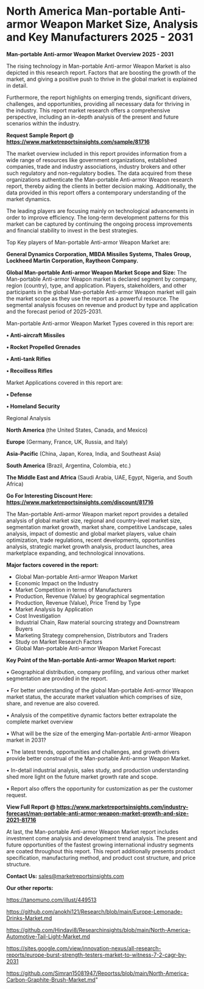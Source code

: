 # North America Man-portable Anti-armor Weapon Market Size, Analysis and Key Manufacturers 2025 - 2031

<Strong> Man-portable Anti-armor Weapon Market Overview 2025 - 2031</strong>

The rising technology in Man-portable Anti-armor Weapon Market is also depicted in this research report. Factors that are boosting the growth of the market, and giving a positive push to thrive in the global market is explained in detail.

Furthermore, the report highlights on emerging trends, significant drivers, challenges, and opportunities, providing all necessary data for thriving in the industry. This report market research offers a comprehensive perspective, including an in-depth analysis of the present and future scenarios within the industry.

<strong>Request Sample Report @ <a href=https://www.marketreportsinsights.com/sample/81716>https://www.marketreportsinsights.com/sample/81716</a></strong>

The market overview included in this report provides information from a wide range of resources like government organizations, established companies, trade and industry associations, industry brokers and other such regulatory and non-regulatory bodies. The data acquired from these organizations authenticate the Man-portable Anti-armor Weapon research report, thereby aiding the clients in better decision making. Additionally, the data provided in this report offers a contemporary understanding of the market dynamics.

The leading players are focusing mainly on technological advancements in order to improve efficiency. The long-term development patterns for this market can be captured by continuing the ongoing process improvements and financial stability to invest in the best strategies.

Top Key players of Man-portable Anti-armor Weapon Market are:

<strong>General Dynamics Corporation, MBDA Missiles Systems, Thales Group, Lockheed Martin Corporation, Raytheon Company.</strong>

<strong><b>Global Man-portable Anti-armor Weapon Market Scope and Size:</b></strong>
The Man-portable Anti-armor Weapon market is declared segment by company, region (country), type, and application. Players, stakeholders, and other participants in the global Man-portable Anti-armor Weapon market will gain the market scope as they use the report as a powerful resource. The segmental analysis focuses on revenue and product by type and application and the forecast period of 2025-2031.

Man-portable Anti-armor Weapon Market Types covered in this report are:

<strong>• Anti-aircraft Missiles

• Rocket Propelled Grenades

• Anti-tank Rifles

• Recoilless Rifles</strong>

Market Applications covered in this report are:

<strong>• Defense

• Homeland Security</strong> 

Regional Analysis

<strong>North America</strong> (the United States, Canada, and Mexico)

<strong>Europe</strong> (Germany, France, UK, Russia, and Italy)

<strong>Asia-Pacific</strong> (China, Japan, Korea, India, and Southeast Asia)

<strong>South America</strong> (Brazil, Argentina, Colombia, etc.)

<strong>The Middle East and Africa</strong> (Saudi Arabia, UAE, Egypt, Nigeria, and South Africa)

<strong>Go For Interesting Discount Here: <a href=https://www.marketreportsinsights.com/discount/81716>https://www.marketreportsinsights.com/discount/81716</a></strong>

The Man-portable Anti-armor Weapon market report provides a detailed analysis of global market size, regional and country-level market size, segmentation market growth, market share, competitive Landscape, sales analysis, impact of domestic and global market players, value chain optimization, trade regulations, recent developments, opportunities analysis, strategic market growth analysis, product launches, area marketplace expanding, and technological innovations.

<strong><b>Major factors covered in the report:</b></strong>
<ul>
  <li>Global Man-portable Anti-armor Weapon Market </li>
  <li>Economic Impact on the Industry</li>
  <li>Market Competition in terms of Manufacturers</li>
  <li>Production, Revenue (Value) by geographical segmentation</li>
  <li>Production, Revenue (Value), Price Trend by Type</li>
  <li>Market Analysis by Application</li>
  <li>Cost Investigation</li>
  <li>Industrial Chain, Raw material sourcing strategy and Downstream Buyers</li>
  <li>Marketing Strategy comprehension, Distributors and Traders</li>
  <li>Study on Market Research Factors</li>
  <li>Global Man-portable Anti-armor Weapon Market Forecast</li>
</ul>

<strong><b>Key Point of the Man-portable Anti-armor Weapon Market report:</b></strong>

• Geographical distribution, company profiling, and various other market segmentation are provided in the report.

• For better understanding of the global Man-portable Anti-armor Weapon market status, the accurate market valuation which comprises of size, share, and revenue are also covered.

• Analysis of the competitive dynamic factors better extrapolate the complete market overview

• What will be the size of the emerging Man-portable Anti-armor Weapon market in 2031?

• The latest trends, opportunities and challenges, and growth drivers provide better construal of the Man-portable Anti-armor Weapon Market.

• In-detail industrial analysis, sales study, and production understanding shed more light on the future market growth rate and scope.

• Report also offers the opportunity for customization as per the customer request.

<strong><b>View Full Report @ <a href=https://www.marketreportsinsights.com/industry-forecast/man-portable-anti-armor-weapon-market-growth-and-size-2021-81716>https://www.marketreportsinsights.com/industry-forecast/man-portable-anti-armor-weapon-market-growth-and-size-2021-81716</a></b></strong>


At last, the Man-portable Anti-armor Weapon Market report includes investment come analysis and development trend analysis. The present and future opportunities of the fastest growing international industry segments are coated throughout this report. This report additionally presents product specification, manufacturing method, and product cost structure, and price structure.

<strong>Contact Us:</strong>
sales@marketreportsinsights.com

<strong>Our other reports:</strong>

<a href=https://tanomuno.com/illust/449513>https://tanomuno.com/illust/449513</a>

<a href=https://github.com/anokhi121/Research/blob/main/Europe-Lemonade-Drinks-Market.md>https://github.com/anokhi121/Research/blob/main/Europe-Lemonade-Drinks-Market.md</a>

<a href=https://github.com/Hindavi8/Researchinsights/blob/main/North-America-Automotive-Tail-Light-Market.md>https://github.com/Hindavi8/Researchinsights/blob/main/North-America-Automotive-Tail-Light-Market.md</a>

<a href=https://sites.google.com/view/innovation-nexus/all-research-reports/europe-burst-strength-testers-market-to-witness-7-2-cagr-by-2031>https://sites.google.com/view/innovation-nexus/all-research-reports/europe-burst-strength-testers-market-to-witness-7-2-cagr-by-2031</a>

<a href=https://github.com/Simran15081947/Reportss/blob/main/North-America-Carbon-Graphite-Brush-Market.md>https://github.com/Simran15081947/Reportss/blob/main/North-America-Carbon-Graphite-Brush-Market.md</a>"
